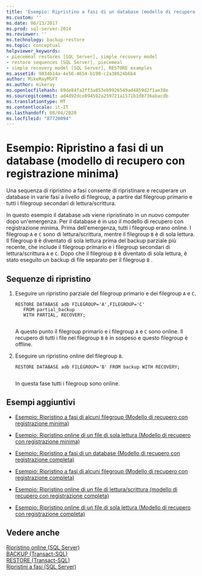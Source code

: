 ```yaml
---
title: 'Esempio: Ripristino a fasi di un database (modello di recupero con registrazione minima) | Microsoft Docs'
ms.custom: ''
ms.date: 06/13/2017
ms.prod: sql-server-2014
ms.reviewer: ''
ms.technology: backup-restore
ms.topic: conceptual
helpviewer_keywords:
- piecemeal restores [SQL Server], simple recovery model
- restore sequences [SQL Server], piecemeal
- simple recovery model [SQL Server], RESTORE examples
ms.assetid: 9834b14a-4e56-4654-b190-c2a38624b6b4
author: MikeRayMSFT
ms.author: mikeray
ms.openlocfilehash: 69de84fa2ff3a853eb9926549ad4859d2f1ae38e
ms.sourcegitcommit: ad4d92dce894592a259721a1571b1d8736abacdb
ms.translationtype: MT
ms.contentlocale: it-IT
ms.lasthandoff: 08/04/2020
ms.locfileid: "87720094"
---
```

# <a name="example-piecemeal-restore-of-database-simple-recovery-model"></a>Esempio: Ripristino a fasi di un database (modello di recupero con registrazione minima)
  Una sequenza di ripristino a fasi consente di ripristinare e recuperare un database in varie fasi a livello di filegroup, a partire dal filegroup primario e tutti i filegroup secondari di lettura/scrittura.  
  
 In questo esempio il database `adb` viene ripristinato in un nuovo computer dopo un'emergenza. Per il database è in uso il modello di recupero con registrazione minima. Prima dell'emergenza, tutti i filegroup erano online. I filegroup `A` e `C` sono di lettura/scrittura, mentre il filegroup `B` è di sola lettura. Il filegroup `B` è diventato di sola lettura prima del backup parziale più recente, che include il filegroup primario e i filegroup secondari di lettura/scrittura `A` e `C`. Dopo che il filegroup `B` è diventato di sola lettura, è stato eseguito un backup di file separato per il filegroup `B` .  
  
## <a name="restore-sequences"></a>Sequenze di ripristino  
  
1.  Eseguire un ripristino parziale del filegroup primario e dei filegroup `A` e `C`.  
  
    ```  
    RESTORE DATABASE adb FILEGROUP='A',FILEGROUP='C'   
       FROM partial_backup   
       WITH PARTIAL, RECOVERY;  
  
    ```  
  
     A questo punto il filegroup primario e i filegroup `A` e `C` sono online. Il recupero di tutti i file nel filegroup `B` è in sospeso e questo filegroup è offline.  
  
2.  Eseguire un ripristino online del filegroup `B`.  
  
    ```  
    RESTORE DATABASE adb FILEGROUP='B' FROM backup WITH RECOVERY;  
  
    ```  
  
     In questa fase tutti i filegroup sono online.  
  
## <a name="additional-examples"></a>Esempi aggiuntivi  
  
-   [Esempio: Ripristino a fasi di alcuni filegroup &#40;Modello di recupero con registrazione minima&#41;](example-piecemeal-restore-of-only-some-filegroups-simple-recovery-model.md)  
  
-   [Esempio: Ripristino online di un file di sola lettura &#40;Modello di recupero con registrazione minima&#41;](example-online-restore-of-a-read-only-file-simple-recovery-model.md)  
  
-   [Esempio: Ripristino a fasi di un database &#40;Modello di recupero con registrazione completa&#41;](example-piecemeal-restore-of-database-full-recovery-model.md)  
  
-   [Esempio: Ripristino a fasi di alcuni filegroup &#40;Modello di recupero con registrazione completa&#41;](example-piecemeal-restore-of-only-some-filegroups-full-recovery-model.md)  
  
-   [Esempio: Ripristino online di un file di lettura/scrittura &#40;modello di recupero con registrazione completa&#41;](example-online-restore-of-a-read-write-file-full-recovery-model.md)  
  
-   [Esempio: Ripristino online di un file di sola lettura &#40;Modello di recupero con registrazione completa&#41;](example-online-restore-of-a-read-only-file-full-recovery-model.md)  
  
## <a name="see-also"></a>Vedere anche  
 [Ripristino online &#40;SQL Server&#41;](online-restore-sql-server.md)   
 [BACKUP &#40;Transact-SQL&#41;](/sql/t-sql/statements/backup-transact-sql)   
 [RESTORE &#40;Transact-SQL&#41;](/sql/t-sql/statements/restore-statements-transact-sql)   
 [Ripristini a fasi &#40;SQL Server&#41;](piecemeal-restores-sql-server.md)  
  
  
